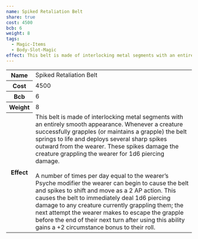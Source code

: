 ```yaml
---
name: Spiked Retaliation Belt
share: true
cost: 4500
bcb: 6
weight: 8
tags:
  - Magic-Items
  - Body-Slot-Magic
effect: This belt is made of interlocking metal segments with an entirely smooth appearance. Whenever a creature successfully grapples (or maintains a grapple) the belt springs to life and deploys several sharp spikes outward from the wearer. These spikes damage the creature grappling the wearer for 1d6 piercing damage.<br><br>A number of times per day equal to the wearer’s Psyche modifier the wearer can begin to cause the belt and spikes to shift and move as a 2 AP action. This causes the belt to immediately deal 1d6 piercing damage to any creature currently grappling them; the next attempt the wearer makes to escape the grapple before the end of their next turn after using this ability gains a +2 circumstance bonus to their roll.
---
```


<p><span style="overflow-x: auto;"><table><tbody><tr><th>Name</th><td>Spiked Retaliation Belt</td></tr><tr><th>Cost</th><td>4500</td></tr><tr><th>Bcb</th><td>6</td></tr><tr><th>Weight</th><td>8</td></tr><tr><th>Effect</th><td>This belt is made of interlocking metal segments with an entirely smooth appearance. Whenever a creature successfully grapples (or maintains a grapple) the belt springs to life and deploys several sharp spikes outward from the wearer. These spikes damage the creature grappling the wearer for 1d6 piercing damage.<br><br>A number of times per day equal to the wearer’s Psyche modifier the wearer can begin to cause the belt and spikes to shift and move as a 2 AP action. This causes the belt to immediately deal 1d6 piercing damage to any creature currently grappling them; the next attempt the wearer makes to escape the grapple before the end of their next turn after using this ability gains a +2 circumstance bonus to their roll.</td></tr></tbody></table></span></p>